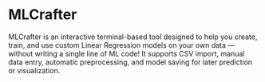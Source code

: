 # MLCrafter
MLCrafter is an interactive terminal-based tool designed to help you create, train, and use custom Linear Regression models on your own data — without writing a single line of ML code! It supports CSV import, manual data entry, automatic preprocessing, and model saving for later prediction or visualization.
